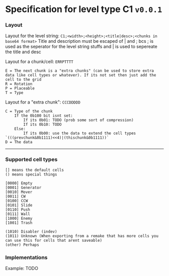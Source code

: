 # Specification for level type C1 `v0.0.1`

### Layout
Layout for the level string: `C1;<width>;<height>;<title|desc>;<chunks in base64 format>`
Title and description must be escaped of | and ; bcs ; is used as the seperator for the level string stuffs and | is used to sepereate the title and desc

Layout for a chunk/cell: `ERRPTTTT`<br>
```
E = The next chunk is a "extra chunks" (can be used to store extra data like cell types or whatever). If its not set then just add the cell to the grid
R = Rotation
P = Placeable
T = Type
```
Layout for a "extra chunk": `CCCDDDDD`<br>
```
C = Type of the chunk
    If the 0b100 bit isnt set:
        If its 0b01: TODO (prob some sort of compression)
        If its 0b10: TODO
    Else:
        If its 0b00: use the data to extend the cell types `(((prevchunk&0b1111)<<4)|(thischunk&0b1111))`
D = The data
```
---
###  Supported cell types
```
[] means the default cells
() means special things

[0000] Empty
[0001] Generator
[0010] Mover
[0011] CW
[0100] CCW
[0101] Slide
[0110] Push
[0111] Wall
[1000] Enemy
[1001] Trash

(1010) Disabler (indev)
(1011) Unknown (When exporting from a remake that has more cells you can use this for cells that arent saveable)
(other) Perhaps
```

### Implementations
Example: TODO
